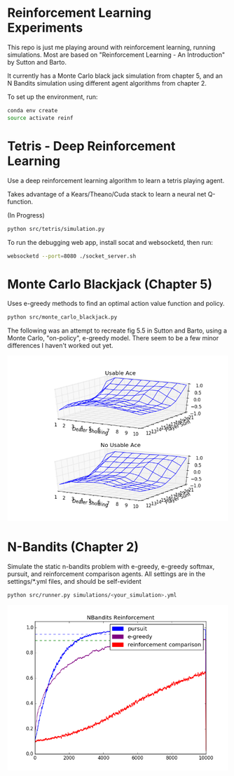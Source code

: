 # Reinforcement Learning Experiments
This repo is just me playing around with reinforcement learning, running simulations. Most are based on "Reinforcement Learning - An Introduction" by Sutton and Barto.

It currently has a Monte Carlo black jack simulation from chapter 5, and an N Bandits simulation using different agent algorithms from chapter 2.

To set up the environment, run:
```bash
conda env create
source activate reinf
```

# Tetris - Deep Reinforcement Learning
Use a deep reinforcement learning algorithm to learn a tetris playing agent.

Takes advantage of a Kears/Theano/Cuda stack to learn a neural net Q-function.

(In Progress)

```bash
python src/tetris/simulation.py
```

To run the debugging web app, install socat and websocketd, then run:
```bash
websocketd --port=8080 ./socket_server.sh
```

# Monte Carlo Blackjack (Chapter 5)
Uses e-greedy methods to find an optimal action value function and policy.

```bash
python src/monte_carlo_blackjack.py
```

The following was an attempt to recreate fig 5.5 in Sutton and Barto, using a Monte Carlo, "on-policy", e-greedy model. There seem to be a few minor differences I haven't worked out yet.

![Acton Value function for optimal policy](images/state_value_function.png)

# N-Bandits (Chapter 2)
Simulate the static n-bandits problem with e-greedy, e-greedy softmax, pursuit, and reinforcement comparison agents. All settings are in the settings/*.yml files, and should be self-evident

```bash
python src/runner.py simulations/<your_simulation>.yml
```
![Different settings](images/n_bandits_solutions.png)
